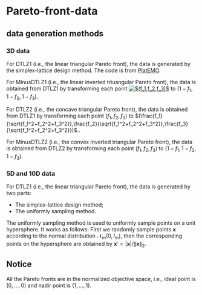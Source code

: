 # Pareto-front-data

## data generation methods

### 3D data
For DTLZ1 (i.e., the linear triangular Pareto front), the data is generated by the simplex-lattice design method. The code is from [PlatEMO](https://github.com/BIMK/PlatEMO/).

For MinusDTLZ1 (i.e., the linear inverted triuangular Pareto front), the data is obtained from DTLZ1 by transforming each point <a href="https://www.codecogs.com/eqnedit.php?latex=$(f_1,f_2,f_3)$" target="_blank"><img src="https://latex.codecogs.com/pdf.latex?$(f_1,f_2,f_3)$" title="$(f_1,f_2,f_3)$" /></a> to $(1-f_1,1-f_2,1-f_3)$.

For DTLZ2 (i.e., the concave triangular Pareto front), the data is obtained from DTLZ1 by transforming each point $(f_1,f_2,f_3)$ to $(\frac{f_1}{\sqrt{f_1^2+f_2^2+f_3^2}},\frac{f_2}{\sqrt{f_1^2+f_2^2+f_3^2}},\frac{f_3}{\sqrt{f_1^2+f_2^2+f_3^2}})$..

For MinusDTLZ2 (i.e., the convex inverted triangular Pareto front), the data is obtained from DTLZ2 by transforming each point $(f_1,f_2,f_3)$ to $(1-f_1,1-f_2,1-f_3)$.


### 5D and 10D data
For DTLZ1 (i.e., the linear triangular Pareto front), the data is generated by two parts:
- The simplex-lattice design method;
- The uniformly sampling method.

The uniformly sampling method is used to uniformly sample points on a unit hypersphere. It works as follows: First we randomly sample points $\mathbf{x}$ according to the normal distribution $\mathcal{N}_m(0,I_m)$, then the corresponding points on the hypersphere are obtained by $\mathbf{x}' = |\mathbf{x}|/\left \| \mathbf{x} \right \|_2$.

## Notice
All the Pareto fronts are in the normalized objective space, i.e., ideal point is $(0,...,0)$ and nadir point is $(1,...,1)$.
